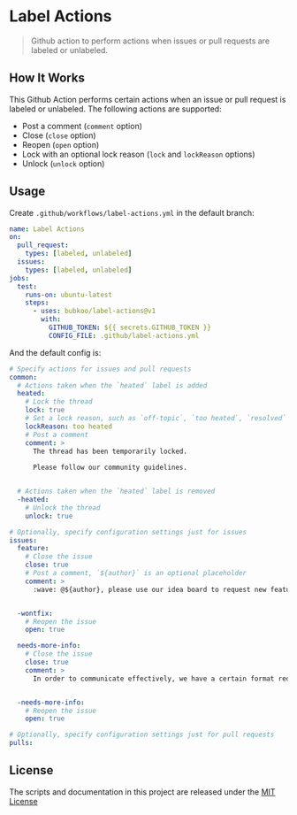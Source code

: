 # Label Actions

> Github action to perform actions when issues or pull requests are labeled or unlabeled.

## How It Works

This Github Action performs certain actions when an issue or pull request is labeled or unlabeled. The following actions are supported:

- Post a comment (`comment` option)
- Close (`close` option)
- Reopen (`open` option)
- Lock with an optional lock reason (`lock` and `lockReason` options)
- Unlock (`unlock` option)

## Usage

Create `.github/workflows/label-actions.yml` in the default branch:

```yaml
name: Label Actions
on:
  pull_request:
    types: [labeled, unlabeled]
  issues:
    types: [labeled, unlabeled]
jobs:
  test:
    runs-on: ubuntu-latest
    steps:
      - uses: bubkoo/label-actions@v1
        with:
          GITHUB_TOKEN: ${{ secrets.GITHUB_TOKEN }}
          CONFIG_FILE: .github/label-actions.yml
```

And the default config is:

```yml
# Specify actions for issues and pull requests
common:
  # Actions taken when the `heated` label is added
  heated:
    # Lock the thread
    lock: true
    # Set a lock reason, such as `off-topic`, `too heated`, `resolved` or `spam`
    lockReason: too heated
    # Post a comment
    comment: >
      The thread has been temporarily locked.
      
      Please follow our community guidelines.


  # Actions taken when the `heated` label is removed
  -heated:
    # Unlock the thread
    unlock: true

# Optionally, specify configuration settings just for issues
issues:
  feature:
    # Close the issue
    close: true
    # Post a comment, `${author}` is an optional placeholder
    comment: >
      :wave: @${author}, please use our idea board to request new features.


  -wontfix:
    # Reopen the issue
    open: true

  needs-more-info:
    # Close the issue
    close: true
    comment: >
      In order to communicate effectively, we have a certain format requirement for the issue, your issue is automatically closed because there is no recurring step or reproducible warehouse, and will be REOPEN after the offer.


  -needs-more-info:
    # Reopen the issue
    open: true

# Optionally, specify configuration settings just for pull requests
pulls:
```

## License

The scripts and documentation in this project are released under the [MIT License](LICENSE)
